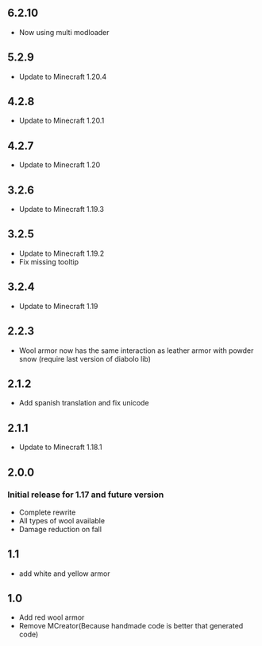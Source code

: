 ## 6.2.10
+ Now using multi modloader

## 5.2.9
+ Update to Minecraft 1.20.4

## 4.2.8
+ Update to Minecraft 1.20.1

## 4.2.7
+ Update to Minecraft 1.20

## 3.2.6
+ Update to Minecraft 1.19.3

## 3.2.5
+ Update to Minecraft 1.19.2
+ Fix missing tooltip

## 3.2.4
+ Update to Minecraft 1.19

## 2.2.3
+ Wool armor now has the same interaction as leather armor with powder snow (require last version of diabolo lib)

## 2.1.2
+ Add spanish translation and fix unicode

## 2.1.1
+ Update to Minecraft 1.18.1

## 2.0.0

### Initial release for 1.17 and future version
+ Complete rewrite
+ All types of wool available
+ Damage reduction on fall

## 1.1
+ add white and yellow armor

## 1.0
+ Add red wool armor
+ Remove MCreator(Because handmade code is better that generated code)